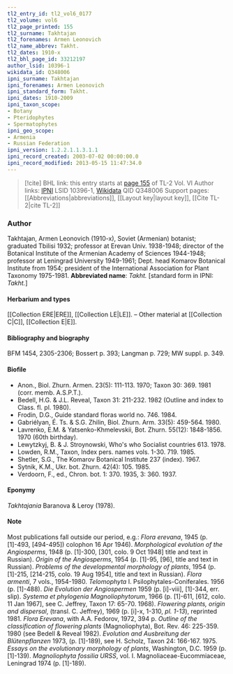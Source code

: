 ```yaml
---
tl2_entry_id: tl2_vol6_0177
tl2_volume: vol6
tl2_page_printed: 155
tl2_surname: Takhtajan
tl2_forenames: Armen Leonovich
tl2_name_abbrev: Takht.
tl2_dates: 1910-x
tl2_bhl_page_id: 33212197
author_lsid: 10396-1
wikidata_id: Q348006
ipni_surname: Takhtajan
ipni_forenames: Armen Leonovich
ipni_standard_form: Takht.
ipni_dates: 1910-2009
ipni_taxon_scope: 
- Botany
- Pteridophytes
- Spermatophytes
ipni_geo_scope: 
- Armenia
- Russian Federation
ipni_version: 1.2.2.1.1.3.1.1
ipni_record_created: 2003-07-02 00:00:00.0
ipni_record_modified: 2013-05-15 11:47:34.0
---
```


> [!cite] BHL link: this entry starts at [page 155](https://www.biodiversitylibrary.org/page/33212197) of TL-2 Vol. VI
> Author links: [IPNI](https://www.ipni.org/a/10396-1) LSID 10396-1, [Wikidata](https://www.wikidata.org/wiki/Q348006) QID Q348006
> Support pages: [[Abbreviations|abbreviations]], [[Layout key|layout key]], [[Cite TL-2|cite TL-2]]

### Author

Takhtajan, Armen Leonovich (1910-x), Soviet (Armenian) botanist; graduated Tbilisi 1932; professor at Erevan Univ. 1938-1948; director of the Botanical Institute of the Armenian Academy of Sciences 1944-1948; professor at Leningrad University 1949-1961; Dept. head Komarov Botanical Institute from 1954; president of the International Association for Plant Taxonomy 1975-1981. 
**Abbreviated name**: *Takht.* \[standard form in IPNI: *Takht.*\]

#### Herbarium and types

[[Collection ERE|ERE]], [[Collection LE|LE]]. – Other material at [[Collection C|C]], [[Collection E|E]].

#### Bibliography and biography

BFM 1454, 2305-2306; Bossert p. 393; Langman p. 729; MW suppl. p. 349.

#### Biofile

- Anon., Biol. Zhurn. Armen. 23(5): 111-113. 1970; Taxon 30: 369. 1981 (corr. memb. A.S.P.T.).
- Bedell, H.G. & J.L. Reveal, Taxon 31: 211-232. 1982 (Outline and index to Class. fl. pl. 1980).
- Frodin, D.G., Guide standard floras world no. 746. 1984.
- Gabriélyan, É. Ts. & S.G. Zhilin, Biol. Zhurn. Arm. 33(5): 459-564. 1980.
- Lavrenko, E.M. & Yatsenko-Khmelevskii, Bot. Zhurn. 55(12): 1848-1856. 1970 (60th birthday).
- Lewytzkyj, B. & J. Stroynowski, Who's who Socialist countries 613. 1978.
- Lowden, R.M., Taxon, Index pers. names vols. 1-30. 719. 1985.
- Shetler, S.G., The Komarov Botanical Institute 237 (index). 1967.
- Sytnik, K.M., Ukr. bot. Zhurn. 42(4): 105. 1985.
- Verdoorn, F., ed., Chron. bot. 1: 370. 1935, 3: 360. 1937.

#### Eponymy

*Takhtajania* Baranova & Leroy (1978).

#### Note

Most publications fall outside our period, e.g.:
*Flora erevana*, 1945 (p. \[1\]-493, \[494-495\]) colophon 16 Apr 1946). *Morphological evolution of the Angiosperms*, 1948 (p. \[1\]-300, \[301, colo. 9 Oct 1948\] title and text in Russian).
*Origin of the Angiosperms*, 1954 (p. \[1\]-95, \[96\], title and text in Russian). *Problems of the developmental morphology of plants*, 1954 (p. \[1\]-215, \[214-215, colo. 19 Aug 1954\], title and text in Russian).
*Flora armenti*, 7 vols., 1954-1980.
*Telomophyta* I. Psilophytales-Coniferales. 1956 (p. \[1\]-488).
*Die Evolution der Angiospermen* 1959 (p. \[i\]-viii\], \[1\]-344, err. slip). *Systema et phylogenia Magnoliophytorum*, 1966 (p. \[1\]-611, \[612, colo. 11 Jan 1967\], see C. Jeffrey, Taxon 17: 65-70. 1968).
*Flowering plants, origin and dispersal*, (transl. C. Jeffrey), 1969 (p. \[i\]-x, 1-310, *pl. 1-13*), reprinted 1981.
*Flora Erevana*, with A.A. Fedorov, 1972, 394 p.
*Outline of the classification of flowering plants* (Magnoliophyta), Bot. Rev. 46: 225-359. 1980 (see Bedell & Reveal 1982).
*Evolution and Ausbreitung der Blütenpflanzen* 1973, (p. \[1\]-189), see H. Scholz, Taxon 24: 166-167. 1975.
*Essays on the evolutionary morphology of plants*, Washington, D.C. 1959 (p. \[1\]-139). *Magnoliophyta fossilia URSS*, vol. I. Magnoliaceae-Eucommiaceae, Leningrad 1974 (p. \[1\]-189).

